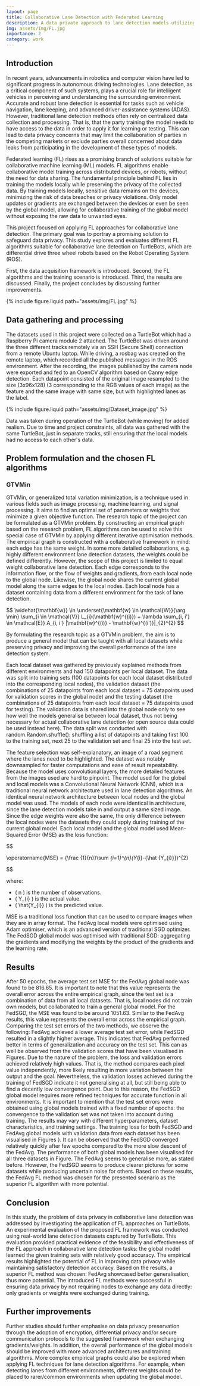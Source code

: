 ```yaml
---
layout: page
title: Collaborative Lane Detection with Federated Learning
description: A data private approach to lane detection models utilizing federated learning.
img: assets/img/FL.jpg
importance: 2
category: work
---
```


## Introduction

In recent years, advancements in robotics and computer vision have led to significant progress in autonomous driving technologies. Lane detection, as a critical component of such systems, plays a crucial role for intelligent vehicles in perceiving and understanding the surrounding environment. Accurate and robust lane detection is essential for tasks such as vehicle navigation, lane keeping, and advanced driver-assistance systems (ADAS). However, traditional lane detection methods often rely on centralized data collection and processing. That is, that the party training the model needs to have access to the data in order to apply it for learning or testing. This can lead to data privacy concerns that may limit the collaboration of parties in the competing markets or exclude parties overall concerned about data leaks from participating in the development of these types of models.

Federated learning (FL) rises as a promising branch of solutions suitable for collaborative machine learning (ML) models. FL algorithms enable collaborative model training across distributed devices, or robots, without the need for data sharing. The fundamental principle behind FL lies in training the models locally while preserving the privacy of the collected data. By training models locally, sensitive data remains on the devices, minimizing the risk of data breaches or privacy violations. Only model updates or gradients are exchanged between the devices or even be seen by the global model, allowing for collaborative training of the global model without exposing the raw data to unwanted eyes.

This project focused on applying FL approaches for collaborative lane detection. The primary goal was to portray a promising solution to safeguard data privacy. This study explores and evaluates different FL algorithms suitable for collaborative lane detection on TurtleBots, which are differential drive three wheel robots based on the Robot Operating System (ROS).

First, the data acquisition framework is introduced. Second, the FL algorithms and the training scenario is introduced. Third, the results are discussed. Finally, the project concludes by discussing further improvements.

<div class="row justify-content-sm-center">
  <div class="col-sm-8 mt-3 mt-md-0">
    {% include figure.liquid path="assets/img/FL.jpg" %}
  </div>
</div>

## Data gathering and processing

The datasets used in this project were collected on a TurtleBot which had a Raspberry Pi camera module 2 attached. The TurtleBot was driven around the three different tracks remotely via an SSH (Secure Shell) connection from a remote Ubuntu laptop. While driving, a rosbag was created on the remote laptop, which recorded all the published messages in the ROS environment. After the recording, the images published by the camera node were exported and fed to an OpenCV algorithm based on Canny edge detection. Each datapoint consisted of the original image resampled to the size (3x96x128) (3 corresponding to the RGB values of each image) as the feature and the same image with same size, but with highlighted lanes as the label.

<div class="row justify-content-sm-center">
  <div class="col-sm-8 mt-3 mt-md-0">
    {% include figure.liquid path="assets/img/Dataset_image.jpg" %}
  </div>
</div>



Data was taken during operation of the TurtleBot (while moving) for added realism. Due to time and project constraints, all data was gathered with the same TurtleBot, just in separate tracks, still ensuring that the local models had no access to each other's data.



## Problem formulation and the chosen FL algorithms

### GTVMin

GTVMin, or generalized total variation minimization, is a technique used in various fields such as image processing, machine learning, and signal processing. It aims to find an optimal set of parameters or weights that minimize a given objective function. The research topic of the project can be formulated as a GTVMin problem. By constructing an empirical graph based on the research problem, FL algorithms can be used to solve this special case of GTVMin by applying different iterative optimisation methods. The empirical graph is constructed with a collaborative framework in mind: each edge has the same weight. In some more detailed collaborations, e.g. highly different environment lane detection datasets, the weights could be defined differently. However, the scope of this project is limited to equal weight collaborative lane detection. Each edge corresponds to the information flow, or the flow of weights and gradients, from each local node to the global node. Likewise, the global node shares the current global model along the same edges to the local nodes. Each local node has a dataset containing data from a different environment for the task of lane detection.

$$
\widehat{\mathbf{w}} \in \underset{\mathbf{w} \in \mathcal{W}}{\arg \min} \sum_{i \in \mathcal{V}} L_{i}(\mathbf{w}^{(i)}) + \lambda \sum_{i, i'} \in \mathcal{E}} A_{i, i'} |\mathbf{w}^{(i)} - \mathbf{w}^{(i')}|_{2}^{2}
$$

By formulating the research topic as a GTVMin problem, the aim is to produce a general model that can be taught with all local datasets while preserving privacy and improving the overall performance of the lane detection system.

Each local dataset was gathered by previously explained methods from different environments and had 150 datapoints per local dataset. The data was split into training sets (100 datapoints for each local dataset distributed into the corresponding local nodes), the validation dataset (the combinations of 25 datapoints from each local dataset = 75 datapoints used for validation scores in the global node) and the testing dataset (the combinations of 25 datapoints from each local dataset = 75 datapoints used for testing). The validation data is shared into the global node only to see how well the models generalise between local dataset, thus not being necessary for actual collaborative lane detection (or open source data could be used instead here). The data split was conducted with random.Random.shuffle(): shuffling a list of datapoints and taking first 100 to the training set, next 25 to the validation set and final 25 into the test set. 

The feature selection was self-explanatory, an image of a road segment where the lanes need to be highlighted. The dataset was notably downsampled for faster computations and ease of result repeatability. Because the model uses convolutional layers, the more detailed features from the images used are hard to pinpoint. The model used for the global and local models was a Convolutional Neural Network (CNN), which is a traditional neural network architecture used in lane detection algorithms. An identical neural network architecture between local nodes and the global model was used. The models of each node were identical in architecture, since the lane detection models take in and output a same sized image. Since the edge weights were also the same, the only difference between the local nodes were the datasets they could apply during training of the current global model. Each local model and the global model used Mean-Squared Error (MSE) as the loss function:

$$

\operatorname{MSE} = {\frac {1}{n}}\sum _{i=1}^{n}(Y_{i}-{\hat {Y_{i}}})^{2}

$$

where:
- \( n \) is the number of observations.
- \( Y_{i} \) is the actual value.
- \( \hat{Y_{i}} \) is the predicted value.



MSE is a traditional loss function that can be used to compare images when they are in array format. The FedAvg local models were optimised using Adam optimiser, which is an advanced version of traditional SGD optimizer. The FedSGD global model was optimised with traditional SGD: aggregating the gradients and modifying the weights by the product of the gradients and the learning rate. 


## Results


After 50 epochs, the average test set MSE for the FedAvg global node was found to be 816.65. It is important to note that this value represents the overall error across the entire empirical graph, since the test set is a combination of data from all local datasets. That is, local nodes did not train own models, but collaborated to train a general global model. For the FedSGD, the MSE was found to be around 1051.63. Similar to the FedAvg results, this value represents the overall error across the empirical graph. Comparing the test set errors of the two methods, we observe the following: FedAvg achieved a lower average test set error, while FedSGD resulted in a slightly higher average. This indicates that FedAvg performed better in terms of generalization and accuracy on the test set. This can as well be observed from the validation scores that have been visualised in Figures. Due to the nature of the problem, the loss and validation errors achieved relatively high values. That is, the method compares each pixel value independently, more likely resulting in more variation between the output and the goal. Nevertheless, the validation losses achieved during the training of FedSGD indicate it not generalising at all, but still being able to find a decently low convergence point. Due to this reason, the FedSGD global model requires more refined techniques for accurate function in all environments. It is important to mention that the test set errors were obtained using global models trained with a fixed number of epochs: the convergence to the validation set was not taken into account during training. The results may vary with different hyperparameters, dataset characteristics, and training settings. The training loss for both FedSGD and FedAvg global models with validation data from each dataset has been visualised in Figures }. It can be observed that the FedSGD converged relatively quickly after few epochs compared to the more slow descent of the FedAvg. The performance of both global models has been visualised for all three datasets in Figure. The FedAvg seems to generalise more, as stated before. However, the FedSGD seems to produce clearer pictures for some datasets while producing uncertain noise for others. Based on these results, the FedAvg FL method was chosen for the presented scenario as the superior FL algorithm with more potential.


## Conclusion

In this study, the problem of data privacy in collaborative lane detection was addressed by investigating the application of FL approaches on TurtleBots. An experimental evaluation of the proposed FL framework was conducted using real-world lane detection datasets captured by TurtleBots. This evaluation provided practical evidence of the feasibility and effectiveness of the FL approach in collaborative lane detection tasks: the global model learned the given training sets with relatively good accuracy. The empirical results highlighted the potential of FL in improving data privacy while maintaining satisfactory detection accuracy. Based on the results, a superior FL method was chosen: FedAvg showcased better generalisation, thus more potential. The introduced FL methods were successful in ensuring data privacy by not requiring nodes to exchange any data directly: only gradients or weights were exchanged during training.

## Further improvements

Further studies should further emphasise on data privacy preservation through the adoption of encryption, differential privacy and/or secure communication protocols to the suggested framework when exchanging gradients/weights. In addition, the overall performance of the global models should be improved with more advanced architectures and training algorithms. More complex empirical graphs could also be explored when applying FL techniques for lane detection algorithms. For example, when detecting lanes from different environments, different weights could be placed to rarer/common environments when updating the global model.


